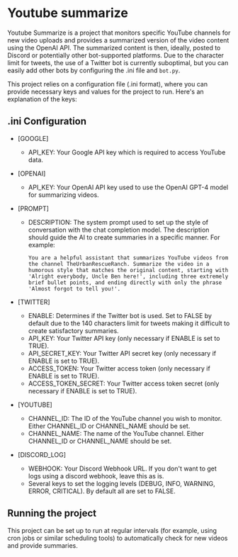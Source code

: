 # Youtube summarize

Youtube Summarize is a project that monitors specific YouTube channels for new video uploads and provides a summarized version of the video content using the OpenAI API. The summarized content is then, ideally, posted to Discord or potentially other bot-supported platforms. Due to the character limit for tweets, the use of a Twitter bot is currently suboptimal, but you can easily add other bots by configuring the .ini file and `bot.py`.

This project relies on a configuration file (.ini format), where you can provide necessary keys and values for the project to run. Here's an explanation of the keys:

## .ini Configuration
* [GOOGLE]

    * API_KEY: Your Google API key which is required to access YouTube data.
* [OPENAI]

    * API_KEY: Your OpenAI API key used to use the OpenAI GPT-4 model for summarizing videos.
* [PROMPT]

    * DESCRIPTION: The system prompt used to set up the style of conversation with the chat completion model. The description should guide the AI to create summaries in a specific manner. For example:
        ```
        You are a helpful assistant that summarizes YouTube videos from the channel TheUrbanRescueRanch. Summarize the video in a humorous style that matches the original content, starting with 'Alright everybody, Uncle Ben here!', including three extremely brief bullet points, and ending directly with only the phrase 'Almost forgot to tell you!'.
        ```
* [TWITTER]

    * ENABLE: Determines if the Twitter bot is used. Set to FALSE by default due to the 140 characters limit for tweets making it difficult to create satisfactory summaries.
    * API_KEY: Your Twitter API key (only necessary if ENABLE is set to TRUE).
    * API_SECRET_KEY: Your Twitter API secret key (only necessary if ENABLE is set to TRUE).
    * ACCESS_TOKEN: Your Twitter access token (only necessary if ENABLE is set to TRUE).
    * ACCESS_TOKEN_SECRET: Your Twitter access token secret (only necessary if ENABLE is set to TRUE).
* [YOUTUBE]

    * CHANNEL_ID: The ID of the YouTube channel you wish to monitor. Either CHANNEL_ID or CHANNEL_NAME should be set.
    * CHANNEL_NAME: The name of the YouTube channel. Either CHANNEL_ID or CHANNEL_NAME should be set.
* [DISCORD_LOG]

    * WEBHOOK: Your Discord Webhook URL. If you don't want to get logs using a discord webhook, leave this as is.
    * Several keys to set the logging levels (DEBUG, INFO, WARNING, ERROR, CRITICAL). By default all are set to FALSE.

## Running the project

This project can be set up to run at regular intervals (for example, using cron jobs or similar scheduling tools) to automatically check for new videos and provide summaries.
